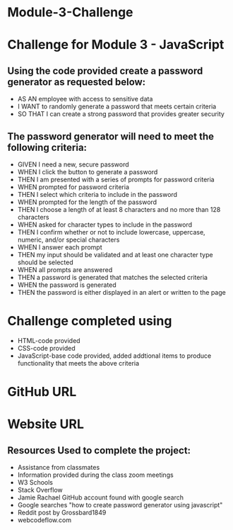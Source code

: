 # Module-3-Challenge

# Challenge for Module 3 - JavaScript

## Using the code provided create a password generator as requested below:

* AS AN employee with access to sensitive data
* I WANT to randomly generate a password that meets certain criteria
* SO THAT I can create a strong password that provides greater security

## The password generator will need to meet the following criteria:

* GIVEN I need a new, secure password
* WHEN I click the button to generate a password
* THEN I am presented with a series of prompts for password criteria
* WHEN prompted for password criteria
* THEN I select which criteria to include in the password
* WHEN prompted for the length of the password
* THEN I choose a length of at least 8 characters and no more than 128 characters
* WHEN asked for character types to include in the password
* THEN I confirm whether or not to include lowercase, uppercase, numeric, and/or special characters
* WHEN I answer each prompt
* THEN my input should be validated and at least one character type should be selected
* WHEN all prompts are answered
* THEN a password is generated that matches the selected criteria
* WHEN the password is generated
* THEN the password is either displayed in an alert or written to the page

# Challenge completed using 
 * HTML-code provided 
 * CSS-code provided
 * JavaScript-base code provided, added addtional items to produce functionality that meets the above criteria

 # GitHub URL

 # Website URL

 ## Resources Used to complete the project:
 * Assistance from classmates
 * Information provided during the class zoom meetings
 * W3 Schools
 * Stack Overflow
 * Jamie Rachael GitHub account found with google search
 * Google searches "how to create password generator using javascript"
 * Reddit post by Grossbard1849
 * webcodeflow.com